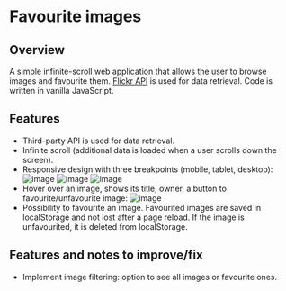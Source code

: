 # Favourite images

## Overview

A simple infinite-scroll web application that allows the user to browse images and favourite them. [Flickr API](https://www.flickr.com/services/api/flickr.photos.getRecent.html) is used for data retrieval. Code is written in vanilla JavaScript.

## Features

- Third-party API is used for data retrieval.
- Infinite scroll (additional data is loaded when a user scrolls down the screen).
- Responsive design with three breakpoints (mobile, tablet, desktop):
  ![image](https://user-images.githubusercontent.com/38878597/117756805-8634ad80-b227-11eb-8c80-3fc672e1a909.png)
  ![image](https://user-images.githubusercontent.com/38878597/117756847-951b6000-b227-11eb-9dec-d6d1852de217.png)
  ![image](https://user-images.githubusercontent.com/38878597/117756883-a8c6c680-b227-11eb-8d7b-6c260f17897b.png)
- Hover over an image, shows its title, owner, a button to favourite/unfavourite image:
  ![image](https://user-images.githubusercontent.com/38878597/117756908-b5e3b580-b227-11eb-9bd0-2960d37ae740.png)
- Possibility to favourite an image. Favourited images are saved in localStorage and not lost after a page reload. If the image is unfavourited, it is deleted from localStorage.

## Features and notes to improve/fix

- Implement image filtering: option to see all images or favourite ones.
